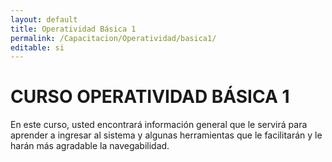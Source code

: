 ```yaml
---
layout: default
title: Operatividad Básica 1
permalink: /Capacitacion/Operatividad/basica1/
editable: si
---
```


# CURSO OPERATIVIDAD BÁSICA 1  


En este curso, usted encontrará información general que le servirá para aprender a ingresar al sistema y algunas herramientas que le facilitarán y le harán más agradable la navegabilidad.




